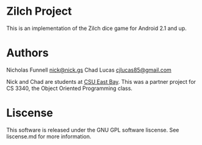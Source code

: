 Zilch Project
=============

This is an implementation of the Zilch dice game for Android 2.1 and up.


Authors
=======
Nicholas Funnell <nick@nick.gs>
Chad Lucas <cjlucas85@gmail.com>

Nick and Chad are students at [CSU East Bay](http://www.csueastbay.edu/). This was a partner project for CS 3340, the Object Oriented Programming class.


Liscense
========

This software is released under the GNU GPL software liscense. See liscense.md for more information.
